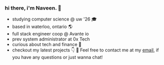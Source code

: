 
### hi there, i'm Naveen. 👋
- studying computer science @ uw '26 🎓
- based in waterloo, ontario 🌎
- full stack engineer coop @ Avante io
- prev system administrator at 0x Tech
- curious about tech and finance 🚀
- checkout my latest projects 👇
📩 Feel free to contact me at my [email](mailto:nkanilku@uwaterloo.ca), if you have any questions or just wanna chat!
